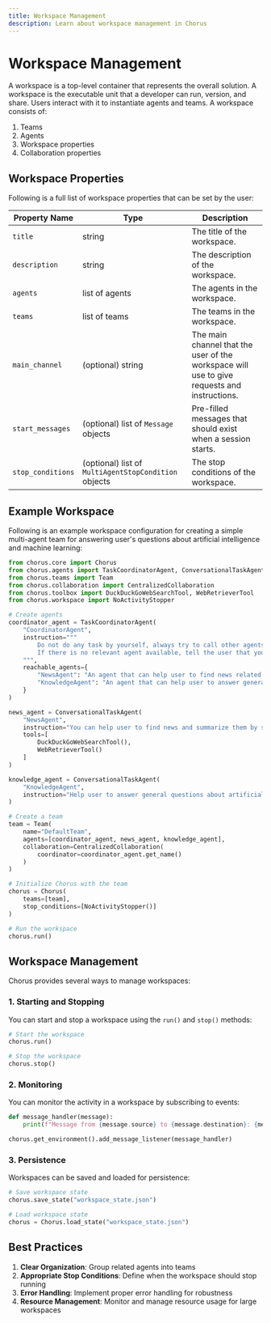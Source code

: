 ```yaml
---
title: Workspace Management
description: Learn about workspace management in Chorus
---
```


# Workspace Management

A workspace is a top-level container that represents the overall solution. A workspace is the executable unit that a developer can run, version, and share. Users interact with it to instantiate agents and teams. A workspace consists of:

1. Teams
2. Agents
3. Workspace properties
4. Collaboration properties 

## Workspace Properties

Following is a full list of workspace properties that can be set by the user:

| Property Name     | Type                                                 | Description                                                                                 |
|-------------------|------------------------------------------------------|---------------------------------------------------------------------------------------------|
| `title`           | string                                               | The title of the workspace.                                                                 |
| `description`     | string                                               | The description of the workspace.                                                           |
| `agents`          | list of agents                                       | The agents in the workspace.                                                                |
| `teams`           | list of teams                                        | The teams in the workspace.                                                                 |
| `main_channel`    | (optional) string                                    | The main channel that the user of the workspace will use to give requests and instructions. |
| `start_messages`  | (optional) list of `Message` objects                 | Pre-filled messages that should exist when a session starts.                                |
| `stop_conditions` | (optional) list of `MultiAgentStopCondition` objects | The stop conditions of the workspace.                                                       |

## Example Workspace

Following is an example workspace configuration for creating a simple multi-agent team for answering user's questions about artificial intelligence and machine learning:

```python
from chorus.core import Chorus
from chorus.agents import TaskCoordinatorAgent, ConversationalTaskAgent
from chorus.teams import Team
from chorus.collaboration import CentralizedCollaboration
from chorus.toolbox import DuckDuckGoWebSearchTool, WebRetrieverTool
from chorus.workspace import NoActivityStopper

# Create agents
coordinator_agent = TaskCoordinatorAgent(
    "CoordinatorAgent",
    instruction="""
        Do not do any task by yourself, always try to call other agents.
        If there is no relevant agent available, tell the user that you do not have a agent to answer the question.
    """,
    reachable_agents={
        "NewsAgent": "An agent that can help user to find news related to artificial intelligence and summarize them by search web and access pages.",
        "KnowledgeAgent": "An agent that can help user to answer general questions about artificial intelligence and machine learning."
    }
)

news_agent = ConversationalTaskAgent(
    "NewsAgent",
    instruction="You can help user to find news and summarize them by search web and access pages.",
    tools=[
        DuckDuckGoWebSearchTool(),
        WebRetrieverTool()
    ]
)

knowledge_agent = ConversationalTaskAgent(
    "KnowledgeAgent",
    instruction="Help user to answer general questions about artificial intelligence and machine learning."
)

# Create a team
team = Team(
    name="DefaultTeam",
    agents=[coordinator_agent, news_agent, knowledge_agent],
    collaboration=CentralizedCollaboration(
        coordinator=coordinator_agent.get_name()
    )
)

# Initialize Chorus with the team
chorus = Chorus(
    teams=[team],
    stop_conditions=[NoActivityStopper()]
)

# Run the workspace
chorus.run()
```

## Workspace Management

Chorus provides several ways to manage workspaces:

### 1. Starting and Stopping

You can start and stop a workspace using the `run()` and `stop()` methods:

```python
# Start the workspace
chorus.run()

# Stop the workspace
chorus.stop()
```

### 2. Monitoring

You can monitor the activity in a workspace by subscribing to events:

```python
def message_handler(message):
    print(f"Message from {message.source} to {message.destination}: {message.content}")

chorus.get_environment().add_message_listener(message_handler)
```

### 3. Persistence

Workspaces can be saved and loaded for persistence:

```python
# Save workspace state
chorus.save_state("workspace_state.json")

# Load workspace state
chorus = Chorus.load_state("workspace_state.json")
```

## Best Practices

1. **Clear Organization**: Group related agents into teams
2. **Appropriate Stop Conditions**: Define when the workspace should stop running
3. **Error Handling**: Implement proper error handling for robustness
4. **Resource Management**: Monitor and manage resource usage for large workspaces 